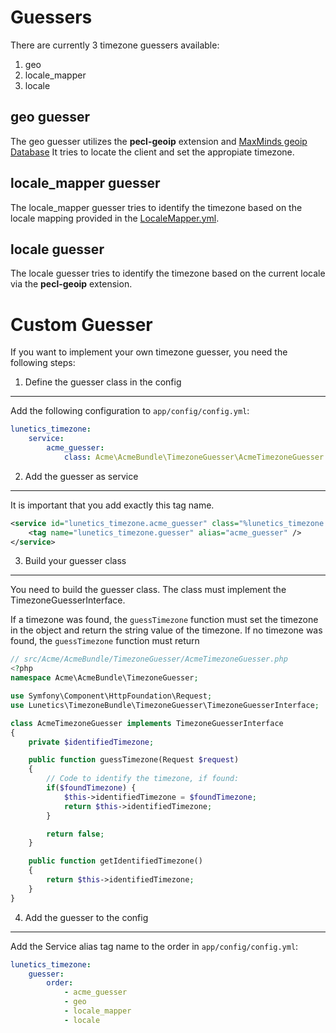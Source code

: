 Guessers
========

There are currently 3 timezone guessers available:

1. geo
2. locale_mapper
3. locale

geo guesser
-----------
The geo guesser utilizes the **pecl-geoip** extension and [MaxMinds geoip Database](http://www.maxmind.com/)
It tries to locate the client and set the appropiate timezone.

locale_mapper guesser
---------------------
The locale_mapper guesser tries to identify the timezone based on the locale mapping provided in the [LocaleMapper.yml](https://github.com/lunetics/TimezoneBundle/blob/master/Resources/config/LocaleMapper.yml).

locale guesser
--------------
The locale guesser tries to identify the timezone based on the current locale via the **pecl-geoip** extension.

Custom Guesser
==============
If you want to implement your own timezone guesser, you need the following steps:

1. Define the guesser class in the config
-----------------------------------------
Add the following configuration to `app/config/config.yml`:

``` yaml
lunetics_timezone:
    service:
        acme_guesser:
            class: Acme\AcmeBundle\TimezoneGuesser\AcmeTimezoneGuesser
```

2. Add the guesser as service
------------------
It is important that you add exactly this tag name.
``` xml
<service id="lunetics_timezone.acme_guesser" class="%lunetics_timezone.service.acme_guesser.class%">
    <tag name="lunetics_timezone.guesser" alias="acme_guesser" />
</service>
```

3. Build your guesser class
--------------------------
You need to build the guesser class. The class must implement the TimezoneGuesserInterface.

If a timezone was found, the `guessTimezone` function must set the timezone in the object and return the string value of the timezone.
If no timezone was found, the `guessTimezone` function must return
``` php
// src/Acme/AcmeBundle/TimezoneGuesser/AcmeTimezoneGuesser.php
<?php
namespace Acme\AcmeBundle\TimezoneGuesser;

use Symfony\Component\HttpFoundation\Request;
use Lunetics\TimezoneBundle\TimezoneGuesser\TimezoneGuesserInterface;

class AcmeTimezoneGuesser implements TimezoneGuesserInterface
{
    private $identifiedTimezone;

    public function guessTimezone(Request $request)
    {
        // Code to identify the timezone, if found:
        if($foundTimezone) {
            $this->identifiedTimezone = $foundTimezone;
            return $this->identifiedTimezone;
        }

        return false;
    }

    public function getIdentifiedTimezone()
    {
        return $this->identifiedTimezone;
    }
}
```

4. Add the guesser to the config
--------------------------------
Add the Service alias tag name to the order in `app/config/config.yml`:
``` yaml
lunetics_timezone:
    guesser:
        order:
            - acme_guesser
            - geo
            - locale_mapper
            - locale
```
